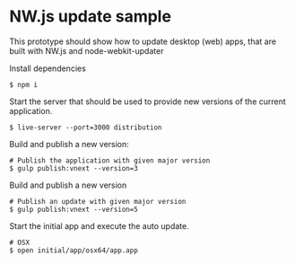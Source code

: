 
# NW.js update sample
This prototype should show how to update desktop (web) apps, that are built with NW.js and node-webkit-updater



Install dependencies

```
$ npm i
```

Start the server that should be used to provide new versions of the current application.
```
$ live-server --port=3000 distribution
```

Build and publish a new version:

```
# Publish the application with given major version
$ gulp publish:vnext --version=3
```

Build and publish a new version

```
# Publish an update with given major version
$ gulp publish:vnext --version=5
```

Start the initial app and execute the auto update.

```
# OSX
$ open initial/app/osx64/app.app
```
